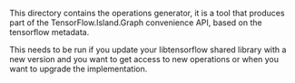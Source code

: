 
This directory contains the operations generator, it is a tool that produces
part of the TensorFlow.Island.Graph convenience API, based on the tensorflow metadata.

This needs to be run if you update your libtensorflow shared library with a
new version and you want to get access to new operations or when you want 
to upgrade the implementation.
